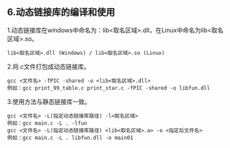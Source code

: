 ## 6.动态链接库的编译和使用

1.动态链接库在windows中命名为：lib<取名区域>.dll，在Linux中命名为lib<取名区域>.so。

```
lib<取名区域>.dll (Windows) / lib<取名区域>.so (Linux)
```

2.将.c文件打包成动态链接库。

```
gcc <文件名> -fPIC -shared -o <lib<取名区域>.dll>
例如：gcc print_99_table.c print_star.c -fPIC -shared -o libfun.dll
```

3.使用方法与静态链接库一致。

```
gcc <文件名> -L(指定动态链接库路径) -l<取名区域>
例如：gcc main.c -L . -lfun
gcc <文件名> -L(指定动态链接库路径) <lib<取名区域>.a> -o <指定后文件名>
例如：gcc main.c -L . libfun.dll -o main01
```

